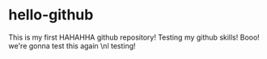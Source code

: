 # hello-github
This is my first HAHAHHA github repository!
Testing my github skills!
Booo!
we're gonna test this again \nl
testing!

